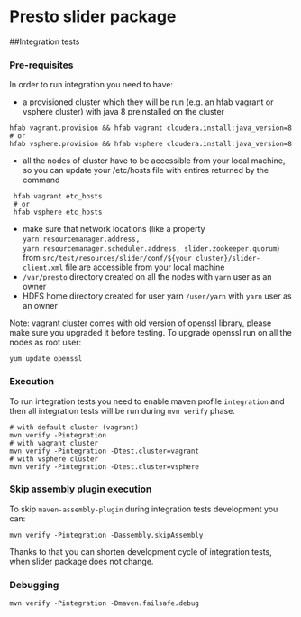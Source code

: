 # Presto slider package

##Integration tests

### Pre-requisites

In order to run integration you need to have: 
 * a provisioned cluster which they will be run (e.g. an hfab vagrant or vsphere cluster) with java 8 preinstalled on the cluster
```
hfab vagrant.provision && hfab vagrant cloudera.install:java_version=8
# or
hfab vsphere.provision && hfab vsphere cloudera.install:java_version=8
```
 * all the nodes of cluster have to be accessible from your local machine, so you can update your /etc/hosts file with entires returned by the command
```
 hfab vagrant etc_hosts
 # or
 hfab vsphere etc_hosts
```
 * make sure that network locations (like a property ```yarn.resourcemanager.address, yarn.resourcemanager.scheduler.address, slider.zookeeper.quorum```) from ```src/test/resources/slider/conf/${your cluster}/slider-client.xml``` file are accessible from your local machine
 * ```/var/presto``` directory created on all the nodes with ```yarn``` user as an owner
 * HDFS home directory created for user yarn ```/user/yarn``` with ```yarn``` user as an owner

Note: vagrant cluster comes with old version of openssl library, please make sure you upgraded it before testing. To upgrade openssl run on all the nodes as root user:
```
yum update openssl
```
 

### Execution

To run integration tests you need to enable maven profile ```integration``` and then all integration tests will be run during ```mvn verify``` phase.

```
# with default cluster (vagrant)
mvn verify -Pintegration
# with vagrant cluster
mvn verify -Pintegration -Dtest.cluster=vagrant
# with vsphere cluster
mvn verify -Pintegration -Dtest.cluster=vsphere
```

### Skip assembly plugin execution

To skip ```maven-assembly-plugin``` during integration tests development you can:

```
mvn verify -Pintegration -Dassembly.skipAssembly
```

Thanks to that you can shorten development cycle of integration tests, when slider package does not change.

### Debugging

```
mvn verify -Pintegration -Dmaven.failsafe.debug
```
